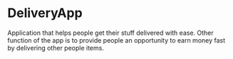 # DeliveryApp
Application that helps people get their stuff delivered with ease. Other function of the app is to provide people an opportunity to earn money fast by delivering other people items.
